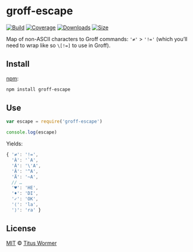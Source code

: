 # groff-escape

[![Build][build-badge]][build]
[![Coverage][coverage-badge]][coverage]
[![Downloads][downloads-badge]][downloads]
[![Size][size-badge]][size]

Map of non-ASCII characters to Groff commands: `'≠'` > `'!='` (which you’ll
need to wrap like so `\[!=]` to use in Groff).

## Install

[npm][]:

```sh
npm install groff-escape
```

## Use

```js
var escape = require('groff-escape')

console.log(escape)
```

Yields:

```js
{ '≠': '!=',
  'À': '`A',
  'Á': '\'A',
  'Â': '^A',
  'Ã': '~A',
  // …
  '♥': 'HE',
  '♦': 'DI',
  '✓': 'OK',
  '⟨': 'la',
  '⟩': 'ra' }
```

## License

[MIT][license] © [Titus Wormer][author]

<!-- Definitions -->

[build-badge]: https://github.com/wooorm/groff-escape/workflows/main/badge.svg

[build]: https://github.com/wooorm/groff-escape/actions

[coverage-badge]: https://img.shields.io/codecov/c/github/wooorm/groff-escape.svg

[coverage]: https://codecov.io/github/wooorm/groff-escape

[downloads-badge]: https://img.shields.io/npm/dm/groff-escape.svg

[downloads]: https://www.npmjs.com/package/groff-escape

[size-badge]: https://img.shields.io/bundlephobia/minzip/groff-escape.svg

[size]: https://bundlephobia.com/result?p=groff-escape

[license]: license

[author]: https://wooorm.com

[npm]: https://docs.npmjs.com/cli/install
